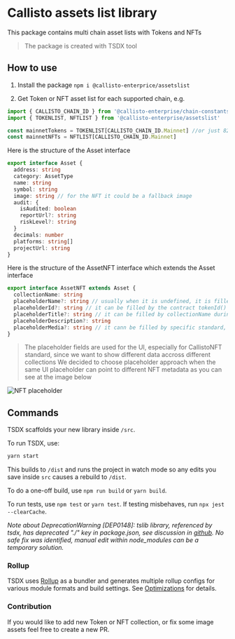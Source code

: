 # Callisto assets list library

This package contains multi chain asset lists with Tokens and NFTs

> The package is created with TSDX tool

## How to use
1. Install the package
`npm i @callisto-enterprice/assetslist`

1. Get Token or NFT asset list for each supported chain, e.g.
```ts
import { CALLISTO_CHAIN_ID } from '@callisto-enterprise/chain-constants'
import { TOKENLIST, NFTLIST } from '@callisto-enterprise/assetslist'

const mainnetTokens = TOKENLIST[CALLISTO_CHAIN_ID.Mainnet] //or just 820
const mainnetNFTs = NFTLIST[CALLISTO_CHAIN_ID.Mainnet]
```

Here is the structure of the Asset interface
```ts
export interface Asset {
  address: string
  category: AssetType
  name: string
  symbol: string
  image: string // for the NFT it could be a fallback image
  audit: {
    isAudited: boolean
    reportUrl?: string
    riskLevel?: string
  }
  decimals: number
  platforms: string[]
  projectUrl: string
}
```

Here is the structure of the AssetNFT interface which extends the Asset interface
```ts
export interface AssetNFT extends Asset {
  collectionName: string
  placeholderName?: string // usually when it is undefined, it is filled by Asset.name
  placeholderId?: string // it can be filled by the contract tokenId() during the parsing
  placeholderTitle?: string // it can be filled by collectionName during the parsing
  placeholderDescription?: string 
  placeholderMedia?: string // it cann be filled by specific standard, for example for ERC721 is used tokenURI()
}
```

> The placeholder fields are used for the UI, especially for CallistoNFT standard, since we want to show different data accross different collections
> We decided to choose placeholder approach when the same UI placeholder can point to different NFT metadata
> as you can see at the image below

![NFT placeholder](https://asset.callisto.network/images/nft_placeholder.png)

## Commands

TSDX scaffolds your new library inside `/src`.

To run TSDX, use:

```bash
yarn start
```

This builds to `/dist` and runs the project in watch mode so any edits you save inside `src` causes a rebuild to `/dist`.

To do a one-off build, use `npm run build` or `yarn build`.

To run tests, use `npm test` or `yarn test`. If testing misbehaves, run `npx jest --clearCache`.

_Note about DeprecationWarning [DEP0148]: tslib library, referenced by tsdx, has deprecated "./" key in package.json, see discussion in [github](https://github.com/microsoft/tslib/issues/134). No safe fix was identified, manual edit within node_modules can be a temporary solution._

### Rollup

TSDX uses [Rollup](https://rollupjs.org) as a bundler and generates multiple rollup configs for various module formats and build settings. See [Optimizations](#optimizations) for details.

### Contribution
If you would like to add new Token or NFT collection, or fix some image assets feel free to create a new PR.